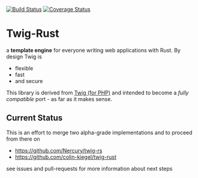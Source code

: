 [![Build Status](https://travis-ci.org/rust-web/twig.svg)](https://travis-ci.org/rust-web/twig)
[![Coverage Status](https://coveralls.io/repos/rust-web/twig/badge.svg?branch=master&service=github)](https://coveralls.io/github/rust-web/twig?branch=master)

# Twig-Rust

a **template engine** for everyone writing web applications with Rust. By design Twig is
* flexible
* fast
* and secure

This library is derived from [Twig (for PHP)](http://twig.sensiolabs.org/documentation) and intended to become a _fully compatible_ port - as far as it makes sense.

## Current Status

This is an effort to merge two alpha-grade implementations and to proceed from there on
* https://github.com/Nercury/twig-rs
* https://github.com/colin-kiegel/twig-rust

see issues and pull-requests for more information about next steps
